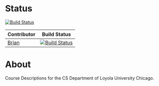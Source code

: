 Status
========

[![Build Status](https://travis-ci.org/LoyolaChicagoCS/coursedescriptions.svg)](https://travis-ci.org/LoyolaChicagoCS/coursedescriptions)

| Contributor | Build Status |
| --- | --- |
| [Brian](https://github.com/briangathright/coursedescriptions/tree/master) | [![Build Status](https://travis-ci.org/briangathright/coursedescriptions.svg?branch=master)](https://travis-ci.org/briangathright/coursedescriptions)

About
==================

Course Descriptions for the CS Department of Loyola University Chicago.


